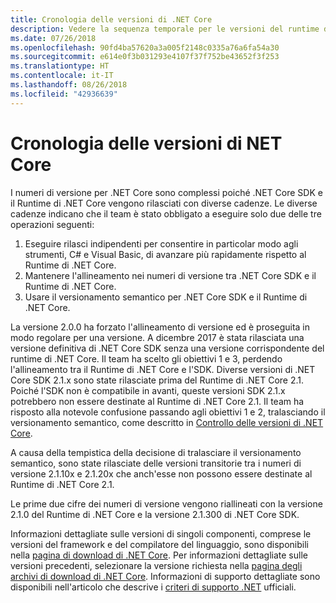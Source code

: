 ```yaml
---
title: Cronologia delle versioni di .NET Core
description: Vedere la sequenza temporale per le versioni del runtime di .NET Core, di .NET Core SDK, del compilatore C# e del compilatore VB.NET.
ms.date: 07/26/2018
ms.openlocfilehash: 90fd4ba57620a3a005f2148c0335a76a6fa54a30
ms.sourcegitcommit: e614e0f3b031293e4107f37f752be43652f3f253
ms.translationtype: HT
ms.contentlocale: it-IT
ms.lasthandoff: 08/26/2018
ms.locfileid: "42936639"
---
```

# <a name="net-core-version-history"></a>Cronologia delle versioni di NET Core

I numeri di versione per .NET Core sono complessi poiché .NET Core SDK e il Runtime di .NET Core vengono rilasciati con diverse cadenze. Le diverse cadenze indicano che il team è stato obbligato a eseguire solo due delle tre operazioni seguenti:

1. Eseguire rilasci indipendenti per consentire in particolar modo agli strumenti, C# e Visual Basic, di avanzare più rapidamente rispetto al Runtime di .NET Core.
2. Mantenere l'allineamento nei numeri di versione tra .NET Core SDK e il Runtime di .NET Core.
3. Usare il versionamento semantico per .NET Core SDK e il Runtime di .NET Core.

La versione 2.0.0 ha forzato l'allineamento di versione ed è proseguita in modo regolare per una versione. A dicembre 2017 è stata rilasciata una versione definitiva di .NET Core SDK senza una versione corrispondente del runtime di .NET Core. Il team ha scelto gli obiettivi 1 e 3, perdendo l'allineamento tra il Runtime di .NET Core e l'SDK. Diverse versioni di .NET Core SDK 2.1.x sono state rilasciate prima del Runtime di .NET Core 2.1. Poiché l'SDK non è compatibile in avanti, queste versioni SDK 2.1.x potrebbero non essere destinate al Runtime di .NET Core 2.1. Il team ha risposto alla notevole confusione passando agli obiettivi 1 e 2, tralasciando il versionamento semantico, come descritto in [Controllo delle versioni di .NET Core](index.md#versioning-details).

A causa della tempistica della decisione di tralasciare il versionamento semantico, sono state rilasciate delle versioni transitorie tra i numeri di versione 2.1.10x e 2.1.20x che anch'esse non possono essere destinate al Runtime di .NET Core 2.1.

Le prime due cifre dei numeri di versione vengono riallineati con la versione 2.1.0 del Runtime di .NET Core e la versione 2.1.300 di .NET Core SDK.

Informazioni dettagliate sulle versioni di singoli componenti, comprese le versioni del framework e del compilatore del linguaggio, sono disponibili nella [pagina di download di .NET Core](https://www.microsoft.com/net/download/dotnet-core/current). Per informazioni dettagliate sulle versioni precedenti, selezionare la versione richiesta nella [pagina degli archivi di download di .NET Core](https://www.microsoft.com/net/download/archives). Informazioni di supporto dettagliate sono disponibili nell'articolo che descrive i [criteri di supporto .NET](https://www.microsoft.com/net/Support/Policy) ufficiali.